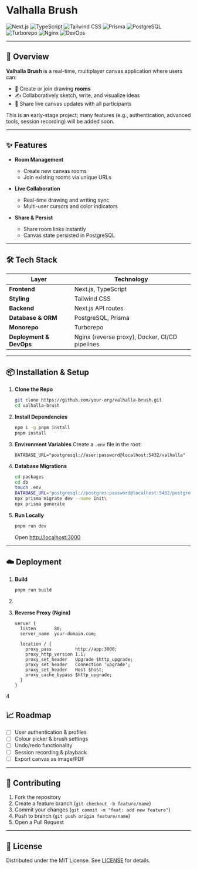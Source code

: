 # Valhalla Brush

![Next.js](https://img.shields.io/badge/Next.js-%23000000.svg?style=for-the-badge\&logo=nextdotjs\&logoColor=white)
![TypeScript](https://img.shields.io/badge/TypeScript-%23007ACC.svg?style=for-the-badge\&logo=typescript\&logoColor=white)
![Tailwind CSS](https://img.shields.io/badge/Tailwind_CSS-%2338B2AC.svg?style=for-the-badge\&logo=tailwind-css\&logoColor=white)
![Prisma](https://img.shields.io/badge/Prisma-%234365A6.svg?style=for-the-badge\&logo=prisma\&logoColor=white)
![PostgreSQL](https://img.shields.io/badge/PostgreSQL-%23336791.svg?style=for-the-badge\&logo=postgresql\&logoColor=white)
![Turborepo](https://img.shields.io/badge/Turborepo-%234F43E6.svg?style=for-the-badge\&logo=turborepo\&logoColor=white)
![Nginx](https://img.shields.io/badge/Nginx-%23009639.svg?style=for-the-badge\&logo=nginx\&logoColor=white)
![DevOps](https://img.shields.io/badge/DevOps-%23F05032.svg?style=for-the-badge\&logo=azuredevops\&logoColor=white)

---

## 🚀 Overview

**Valhalla Brush** is a real-time, multiplayer canvas application where users can:

* 🔗 Create or join drawing **rooms**
* ✍️ Collaboratively sketch, write, and visualize ideas
* 🔄 Share live canvas updates with all participants

This is an early-stage project; many features (e.g., authentication, advanced tools, session recording) will be added soon.

---

## ✨ Features

* **Room Management**

  * Create new canvas rooms
  * Join existing rooms via unique URLs

* **Live Collaboration**

  * Real-time drawing and writing sync
  * Multi-user cursors and color indicators

* **Share & Persist**

  * Share room links instantly
  * Canvas state persisted in PostgreSQL

---

## 🛠 Tech Stack

| Layer                   | Technology                                     |
| ----------------------- | ---------------------------------------------- |
| **Frontend**            | Next.js, TypeScript                            |
| **Styling**             | Tailwind CSS                                   |
| **Backend**             | Next.js API routes                             |
| **Database & ORM**      | PostgreSQL, Prisma                             |
| **Monorepo**            | Turborepo                                      |
| **Deployment & DevOps** | Nginx (reverse proxy), Docker, CI/CD pipelines |

---

## 📦 Installation & Setup

1. **Clone the Repo**

   ```bash
   git clone https://github.com/your-org/valhalla-brush.git
   cd valhalla-brush
   ```

2. **Install Dependencies**

   ```bash
   npm i -g pnpm install
   pnpm install
   ```

3. **Environment Variables**
   Create a `.env` file in the root:

   ```env
   DATABASE_URL="postgresql://user:password@localhost:5432/valhalla"
   ```

4. **Database Migrations**

   ```bash
   cd packages
   cd db
   touch .env
   DATABASE_URL="postgresql://postgres:password@localhost:5432/postgres"
   npx prisma migrate dev --name init\
   npx prisma generate
   ```

5. **Run Locally**

   ```bash
   pnpm run dev
   ```

   Open [http://localhost:3000](http://localhost:3000)

---

## ☁️ Deployment

1. **Build**

   ```bash
   pnpm run build
   ```

2.
3. **Reverse Proxy (Nginx)**

   ```nginx
   server {
     listen       80;
     server_name  your-domain.com;
     
     location / {
       proxy_pass         http://app:3000;
       proxy_http_version 1.1;
       proxy_set_header   Upgrade $http_upgrade;
       proxy_set_header   Connection 'upgrade';
       proxy_set_header   Host $host;
       proxy_cache_bypass $http_upgrade;
     }
   }
   ```

4

## 📈 Roadmap

* [ ] User authentication & profiles
* [ ] Colour picker & brush settings
* [ ] Undo/redo functionality
* [ ] Session recording & playback
* [ ] Export canvas as image/PDF

---

## 🤝 Contributing

1. Fork the repository
2. Create a feature branch (`git checkout -b feature/name`)
3. Commit your changes (`git commit -m "feat: add new feature"`)
4. Push to branch (`git push origin feature/name`)
5. Open a Pull Request


---

## 📜 License

Distributed under the MIT License. See [LICENSE](./LICENSE) for details.
